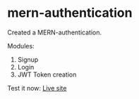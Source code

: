 # mern-authentication

Created a MERN-authentication.

Modules:
1) Signup
2) Login
3) JWT Token creation

Test it now:
<a href="https://auth-portal.herokuapp.com/">Live site</a>
